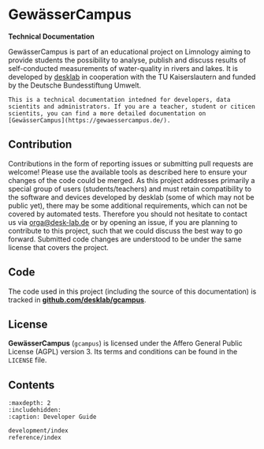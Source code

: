 # GewässerCampus

**Technical Documentation**

GewässerCampus is part of an educational project on Limnology aiming to provide students the possibility to analyse,
publish and discuss results of self-conducted measurements of water-quality in rivers and lakes. It is developed
by [desklab](https://desk-lab.de) in cooperation with the TU Kaiserslautern and funded by the Deutsche Bundesstiftung
Umwelt.

```{important}
This is a technical documentation intedned for developers, data
scientits and administrators. If you are a teacher, student or citicen
scientits, you can find a more detailed documentation on
[GewässerCampus](https://gewaessercampus.de/).
```

## Contribution

Contributions in the form of reporting issues or submitting pull requests are welcome! Please use the available tools as
described here to ensure your changes of the code could be merged. As this project addresses primarily a special group
of users (students/teachers) and must retain compatibility to the software and devices developed by desklab (some of
which may not be public yet), there may be some additional requirements, which can not be covered by automated tests.
Therefore you should not hesitate to contact us via orga@desk-lab.de or by opening an issue, if you are planning to
contribute to this project, such that we could discuss the best way to go forward. Submitted code changes are understood
to be under the same license that covers the project.

## Code

The code used in this project (including the source of this documentation) is tracked in 
[**github.com/desklab/gcampus**](https://github.com/desklab/gcampus/en/latest/).

## License

**GewässerCampus** (`gcampus`) is licensed under the Affero General Public License (AGPL) version 3. Its terms and
conditions can be found in the `LICENSE` file.

## Contents

```{toctree}
:maxdepth: 2
:includehidden:
:caption: Developer Guide

development/index
reference/index
```
